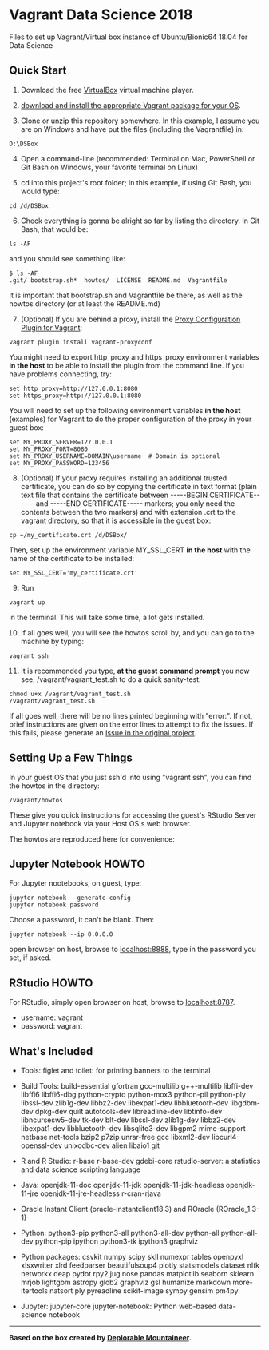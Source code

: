 # Vagrant Data Science 2018

Files to set up Vagrant/Virtual box instance of Ubuntu/Bionic64 18.04 for Data Science

## Quick Start

1. Download the free [VirtualBox](https://www.virtualbox.org/) virtual machine player.

2. [download and install the appropriate Vagrant package for your OS](https://www.vagrantup.com/downloads.html).

3.  Clone or unzip this repository somewhere.  In this example, I assume you are on Windows and have put the files (including the Vagrantfile) in:

```
D:\DSBox
```

4. Open a command-line (recommended: Terminal on Mac, PowerShell or Git Bash on Windows, your favorite terminal on Linux)

5. cd into this project's root folder; In this example, if using Git Bash, you would type:

```
cd /d/DSBox
```

6. Check everything is gonna be alright so far by listing the directory.  In Git Bash, that would be:

```
ls -AF
```

and you should see something like:

```
$ ls -AF
.git/ bootstrap.sh*  howtos/  LICENSE  README.md  Vagrantfile
```

It is important that bootstrap.sh and Vagrantfile be there, as well as the howtos directory (or at least the README.md)

7. (Optional) If you are behind a proxy, install the [Proxy Configuration Plugin for Vagrant](https://github.com/tmatilai/vagrant-proxyconf):

```
vagrant plugin install vagrant-proxyconf
```

You might need to export http_proxy and https_proxy environment variables **in the host** to be able to install the plugin from the command line. If you have problems connecting, try:

```
set http_proxy=http://127.0.0.1:8080
set https_proxy=http://127.0.0.1:8080
```

You will need to set up the following environment variables **in the host** (examples) for Vagrant to do the proper configuration of the proxy in your guest box:

```
set MY_PROXY_SERVER=127.0.0.1
set MY_PROXY_PORT=8080
set MY_PROXY_USERNAME=DOMAIN\username  # Domain is optional
set MY_PROXY_PASSWORD=123456
```

8. (Optional) If your proxy requires installing an additional trusted certificate, you can do so by copying the certificate in text format (plain text file that contains the certificate between -----BEGIN CERTIFICATE------ and -----END CERTIFICATE----- markers; you only need the contents between the two markers) and with extension .crt to the vagrant directory, so that it is accessible in the guest box:

```
cp ~/my_certificate.crt /d/DSBox/
```

Then, set up the environment variable MY_SSL_CERT **in the host** with the name of the certificate to be installed:

```
set MY_SSL_CERT='my_certificate.crt' 
```	

9. Run 

```
vagrant up
```
    
in the terminal.  This will take some time, a lot gets installed.

10. If all goes well, you will see the howtos scroll by, and you can go to the machine by typing:

```
vagrant ssh
```
    
11. It is recommended you type, **at the guest command prompt** you now see, /vagrant/vagrant_test.sh to do a quick sanity-test:

```
chmod u+x /vagrant/vagrant_test.sh
/vagrant/vagrant_test.sh
```

If all goes well, there will be no lines printed beginning with "error:".  If not, brief instructions are given on the error lines to attempt to fix the issues.  If this fails, please generate an [Issue in the original project](https://github.com/Deplorable-Mountaineer/VagrantDataScience2018/issues).

## Setting Up a Few Things

In your guest OS that you just ssh'd into using "vagrant ssh", you can find the howtos in the directory:

```
/vagrant/howtos
```

These give you quick instructions for accessing the guest's RStudio Server and Jupyter notebook via your Host OS's web browser.

The howtos are reproduced here for convenience:


## Jupyter Notebook HOWTO

For Jupyter nootebooks, on guest, type:

```
jupyter notebook --generate-config
jupyter notebook password
```

Choose a password, it can't be blank. Then:

```
jupyter notebook --ip 0.0.0.0
```

open browser on host, browse to [localhost:8888](http://localhost:8888), type in the password you set, if asked.

## RStudio HOWTO

For RStudio, simply open browser on host, browse to [localhost:8787](http://localhost:8787).

- username: vagrant
- password: vagrant



## What's Included

* Tools: figlet and toilet: for printing banners to the terminal

* Build Tools: build-essential gfortran gcc-multilib g++-multilib libffi-dev libffi6 libffi6-dbg python-crypto python-mox3 python-pil python-ply libssl-dev zlib1g-dev libbz2-dev libexpat1-dev libbluetooth-dev libgdbm-dev dpkg-dev quilt autotools-dev libreadline-dev libtinfo-dev libncursesw5-dev tk-dev blt-dev libssl-dev zlib1g-dev libbz2-dev libexpat1-dev libbluetooth-dev libsqlite3-dev libgpm2 mime-support netbase net-tools bzip2 p7zip unrar-free gcc libxml2-dev libcurl4-openssl-dev unixodbc-dev alien libaio1 git

* R and R Studio: r-base r-base-dev gdebi-core rstudio-server: a statistics and data science scripting language

* Java: openjdk-11-doc openjdk-11-jdk openjdk-11-jdk-headless openjdk-11-jre openjdk-11-jre-headless r-cran-rjava

* Oracle Instant Client (oracle-instantclient18.3) and ROracle (ROracle_1.3-1)

* Python: python3-pip python3-all python3-all-dev python-all python-all-dev python-pip ipython python3-tk ipython3 graphviz

* Python packages: csvkit numpy scipy skll numexpr tables openpyxl xlsxwriter xlrd feedparser beautifulsoup4 plotly statsmodels dataset nltk networkx deap pydot rpy2 jug nose pandas matplotlib seaborn sklearn mrjob lightgbm astropy glob2 graphviz gsl humanize markdown more-itertools natsort ply pyreadline scikit-image sympy gensim pm4py

* Jupyter: jupyter-core jupyter-notebook: Python web-based data-science notebook

----

**Based on the box created by [Deplorable Mountaineer](https://www.deplorablemountaineer.com).**
